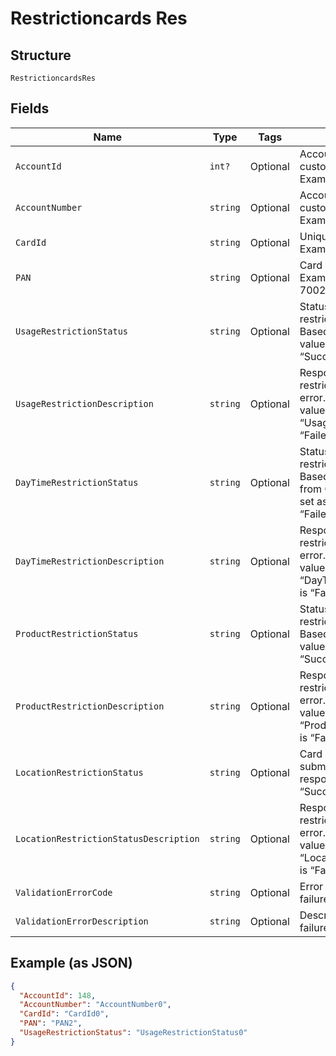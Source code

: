 
# Restrictioncards Res

## Structure

`RestrictioncardsRes`

## Fields

| Name | Type | Tags | Description |
|  --- | --- | --- | --- |
| `AccountId` | `int?` | Optional | Account Id of the customer.<br>Example: 123456 |
| `AccountNumber` | `string` | Optional | Account Number of the customer.<br>Example: GB000000123 |
| `CardId` | `string` | Optional | Unique Card Id<br>Example: 275549 |
| `PAN` | `string` | Optional | Card PAN.<br>Example: 7002051006629890645 |
| `UsageRestrictionStatus` | `string` | Optional | Status of the card usage restriction submitted. Based on the response the value will be set as either “Success” or “Failed”. |
| `UsageRestrictionDescription` | `string` | Optional | Response for the usage restriction in case of an error. This field will have a value only when “UsageRestrictionStatus” is “Failed”. |
| `DayTimeRestrictionStatus` | `string` | Optional | Status of the card day/time restriction submitted. Based on the response from Gateway value will be set as either “Success” or “Failed”. |
| `DayTimeRestrictionDescription` | `string` | Optional | Response for the day/time restriction in case of an error. This field will have a value only when “DayTimeRestrictionStatus” is “Failed”. |
| `ProductRestrictionStatus` | `string` | Optional | Status of the card product restriction submitted. Based on the response  the value will be set  either as “Success” or “Failed”. |
| `ProductRestrictionDescription` | `string` | Optional | Response for the product restriction in case of an error. This field will have a value only when “ProductRestrictionStatus” is “Failed”. |
| `LocationRestrictionStatus` | `string` | Optional | Card Location restriction submitted, based on response value set as “Success” or “Failed”. |
| `LocationRestrictionStatusDescription` | `string` | Optional | Response for the location restriction in case of an error. This field will have a value only when “LocationRestrictionStatus” is “Failed”. |
| `ValidationErrorCode` | `string` | Optional | Error code for validation failure. |
| `ValidationErrorDescription` | `string` | Optional | Description of validation failure. |

## Example (as JSON)

```json
{
  "AccountId": 148,
  "AccountNumber": "AccountNumber0",
  "CardId": "CardId0",
  "PAN": "PAN2",
  "UsageRestrictionStatus": "UsageRestrictionStatus0"
}
```

